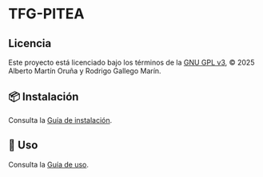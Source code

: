 # TFG-PITEA

## Licencia

Este proyecto está licenciado bajo los términos de la [GNU GPL v3](LICENSE), © 2025 Alberto Martín Oruña y Rodrigo Gallego Marín.

## 📦 Instalación
Consulta la [Guía de instalación](./docs/INSTALL.md).

## 🚀 Uso
Consulta la [Guía de uso](./docs/USAGE.md).


